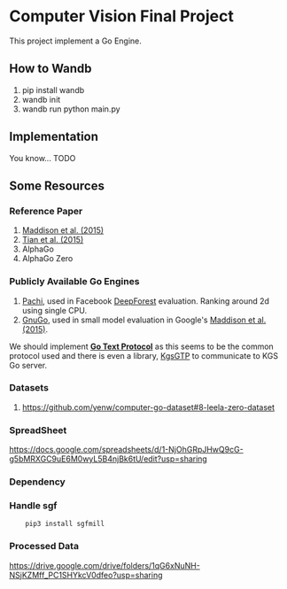 # Computer Vision Final Project

This project implement a Go Engine.

## How to Wandb
1. pip install wandb
2. wandb init
3. wandb run python main.py


## Implementation

You know... TODO

## Some Resources

### Reference Paper

1. [Maddison et al. (2015)](http://www.cs.toronto.edu/~cmaddis/pubs/deepgo.pdf)
2. [Tian et al. (2015)](https://arxiv.org/pdf/1511.06410.pdf)
3. AlphaGo
4. AlphaGo Zero

### Publicly Available Go Engines

1. [Pachi](http://pachi.or.cz/), used in Facebook [DeepForest](https://arxiv.org/pdf/1511.06410.pdf) evaluation. Ranking around 2d using single CPU.
2. [GnuGo](https://www.gnu.org/software/gnugo/), used in small model evaluation in Google's [Maddison et al. (2015)](http://www.cs.toronto.edu/~cmaddis/pubs/deepgo.pdf). 

We should implement [**Go Text Protocol**](http://www.lysator.liu.se/~gunnar/gtp/) as this seems to be the common protocol used and there is even a library, [KgsGTP](http://www.gokgs.com/download.jsp) to communicate to KGS Go server.

### Datasets

1. https://github.com/yenw/computer-go-dataset#8-leela-zero-dataset

### SpreadSheet
https://docs.google.com/spreadsheets/d/1-NjOhGRpJHwQ9cG-g5bMRXGC9uE6M0wyL5B4njBk6tU/edit?usp=sharing

### Dependency
### Handle sgf
        pip3 install sgfmill
### Processed Data
https://drive.google.com/drive/folders/1qG6xNuNH-NSjKZMff_PC1SHYkcV0dfeo?usp=sharing
